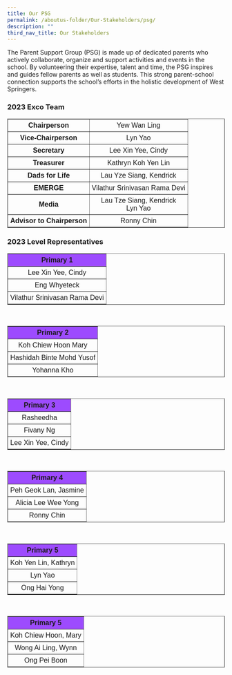```yaml
---
title: Our PSG
permalink: /aboutus-folder/Our-Stakeholders/psg/
description: ""
third_nav_title: Our Stakeholders
---
```

The Parent Support Group (PSG) is made up of dedicated parents who actively collaborate, organize and support activities and events in the school. By volunteering their expertise, talent and time, the PSG inspires and guides fellow parents as well as students. This strong parent-school connection supports the school’s efforts in the holistic development of West Springers.


<style>
table {
  font-family: arial, sans-serif;
  border-collapse: collapse;
  text-align: center;
}

td, th {
  border: 1x solid #dddddd;
  text-align: center;
  padding: 5px;
}

th:nth-child(1) {
  background-color: #9d4bfe;
  font-color: #ffffff;
}

</style>

<h3>2023 Exco Team</h3>

<table border=1>
<tr>
 <td>
	 <b>Chairperson</b>
 </td>
 <td>
  Yew Wan Ling
 </td>
</tr>

<tr>
 <td>
	 <b>Vice-Chairperson</b>
 </td>
 <td>
  Lyn Yao
 </td>
</tr>

<tr>
 <td>
	 <b>Secretary</b>
 </td>
 <td>
  Lee Xin Yee, Cindy 
 </td>
</tr>

<tr>
 <td>
	 <b>Treasurer</b>
 </td>
 <td>
  Kathryn Koh Yen Lin
 </td>
</tr>

<tr>
 <td>
	 <b>Dads for Life</b>
 </td>
 <td>
  Lau Yze Siang, Kendrick
 </td>
</tr>

<tr>
 <td>
	 <b>EMERGE</b>
 </td>
 <td>
  Vilathur Srinivasan Rama Devi
 </td>
</tr>

<tr>
 <td>
	 <b>Media</b>
 </td>
 <td>
  Lau Tze Siang, Kendrick
  <br>
  Lyn Yao
 </td>
</tr>

<tr>
 <td>
	 <b>Advisor to Chairperson</b>
 </td>
 <td>
  Ronny Chin
 </td>
</tr>

</table>

<h3>2023 Level Representatives</h3>

<table border=1>

<tr>
 <th>Primary 1</th>
</tr>

<tr>
 <td>
 Lee Xin Yee, Cindy
 </td>
</tr>

<tr>
 <td>
 Eng Whyeteck
 </td>
</tr>

<tr>
 <td>
 Vilathur Srinivasan Rama Devi
 </td>
</tr>

</table>
<br>
<table border=1>

<tr>
 <th>Primary 2</th>
</tr>

<tr>
 <td>
 Koh Chiew Hoon Mary
 </td>
</tr>

<tr>
 <td>
 Hashidah Binte Mohd Yusof
 </td>
</tr>

<tr>
 <td>
 Yohanna Kho
 </td>
</tr>

</table>
<br>
<table border=1>

<tr>
 <th>Primary 3</th>
</tr>

<tr>
 <td>
 Rasheedha
 </td>
</tr>

<tr>
 <td>
 Fivany Ng
 </td>
</tr>

<tr>
 <td>
 Lee Xin Yee, Cindy
 </td>
</tr>

</table>
<br>
<table border=1>

<tr>
 <th>Primary 4</th>
</tr>

<tr>
 <td>
 Peh Geok Lan, Jasmine
 </td>
</tr>

<tr>
 <td>
 Alicia Lee Wee Yong
 </td>
</tr>

<tr>
 <td>
 Ronny Chin
 </td>
</tr>

</table>
<br>
<table border=1>

<tr>
 <th>Primary 5</th>
</tr>

<tr>
 <td>
 Koh Yen Lin, Kathryn
 </td>
</tr>

<tr>
 <td>
 Lyn Yao
 </td>
</tr>

<tr>
 <td>
 Ong Hai Yong
 </td>
</tr>

</table>
<br>
<table border=1>

<tr>
 <th>Primary 5</th>
</tr>

<tr>
 <td>
 Koh Chiew Hoon, Mary
 </td>
</tr>

<tr>
 <td>
 Wong Ai Ling, Wynn
 </td>
</tr>

<tr>
 <td>
 Ong Pei Boon
 </td>
</tr>

</table>